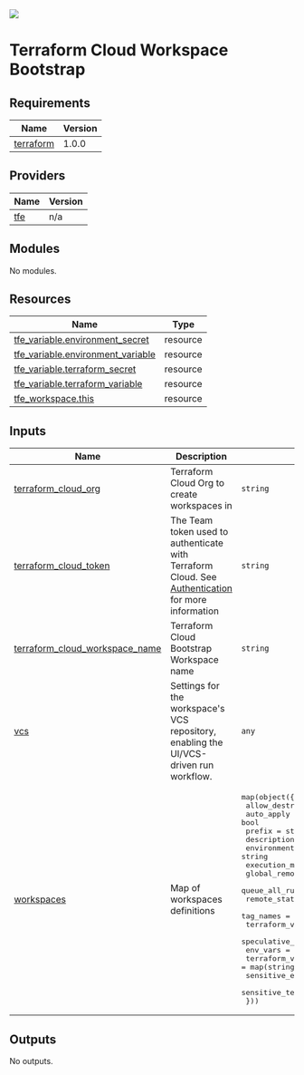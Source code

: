 <img src="https://trustd.solutions/images/logo.png"/>

# Terraform Cloud Workspace Bootstrap

## Requirements

| Name | Version |
|------|---------|
| <a name="requirement_terraform"></a> [terraform](#requirement\_terraform) | 1.0.0 |

## Providers

| Name | Version |
|------|---------|
| <a name="provider_tfe"></a> [tfe](#provider\_tfe) | n/a |

## Modules

No modules.

## Resources

| Name | Type |
|------|------|
| [tfe_variable.environment_secret](https://registry.terraform.io/providers/hashicorp/tfe/latest/docs/resources/variable) | resource |
| [tfe_variable.environment_variable](https://registry.terraform.io/providers/hashicorp/tfe/latest/docs/resources/variable) | resource |
| [tfe_variable.terraform_secret](https://registry.terraform.io/providers/hashicorp/tfe/latest/docs/resources/variable) | resource |
| [tfe_variable.terraform_variable](https://registry.terraform.io/providers/hashicorp/tfe/latest/docs/resources/variable) | resource |
| [tfe_workspace.this](https://registry.terraform.io/providers/hashicorp/tfe/latest/docs/resources/workspace) | resource |

## Inputs

| Name | Description | Type | Default | Required |
|------|-------------|------|---------|:--------:|
| <a name="input_terraform_cloud_org"></a> [terraform\_cloud\_org](#input\_terraform\_cloud\_org) | Terraform Cloud Org to create workspaces in | `string` | n/a | yes |
| <a name="input_terraform_cloud_token"></a> [terraform\_cloud\_token](#input\_terraform\_cloud\_token) | The Team token used to authenticate with Terraform Cloud. See [Authentication](https://registry.terraform.io/providers/hashicorp/tfe/latest/docs#authentication) for more information | `string` | n/a | yes |
| <a name="input_terraform_cloud_workspace_name"></a> [terraform\_cloud\_workspace\_name](#input\_terraform\_cloud\_workspace\_name) | Terraform Cloud Bootstrap Workspace name | `string` | n/a | yes |
| <a name="input_vcs"></a> [vcs](#input\_vcs) | Settings for the workspace's VCS repository, enabling the UI/VCS-driven run workflow. | `any` | n/a | yes |
| <a name="input_workspaces"></a> [workspaces](#input\_workspaces) | Map of workspaces definitions | <pre>map(object({<br>    allow_destroy_plan        = bool<br>    auto_apply                = bool<br>    prefix                    = string<br>    description               = string<br>    environment               = string<br>    execution_mode            = string<br>    global_remote_state       = bool<br>    queue_all_runs            = bool<br>    remote_state_consumer_ids = list(string)<br>    tag_names                 = list(string)<br>    terraform_version         = string<br>    speculative_enabled       = bool<br>    env_vars                  = map(string)<br>    terraform_vars            = map(string)<br>    sensitive_env_vars        = list(string)<br>    sensitive_terraform_vars  = list(string)<br>  }))</pre> | n/a | yes |

## Outputs

No outputs.
